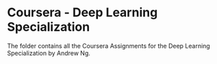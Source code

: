 # Coursera - Deep Learning Specialization 
The folder contains all the Coursera Assignments for the Deep Learning Specialization by Andrew Ng.

